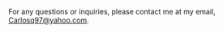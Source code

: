 
For any questions or inquiries, please contact me at my email, Carlosq97@yahoo.com.

<!---
carlosq97/carlosq97 is a ✨ special ✨ repository because its `README.md` (this file) appears on your GitHub profile.
You can click the Preview link to take a look at your changes.
--->
